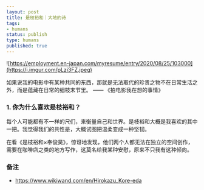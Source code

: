 ```yaml
--- 
layout: post
title: 是枝裕和｜大地的诗
tags: 
- humans
status: publish
type: humans
published: true
---
```


![https://employment.en-japan.com/myresume/entry/2020/08/25/103000](https://i.imgur.com/pLzi3FZ.jpeg)

如果说我的电影中有某种共同的东西，那就是无法取代的珍贵之物不在日常生活之外，而是蕴藏在日常的细枝末节里。 —— 《拍电影我在想的事情》

### 1. 你为什么喜欢是枝裕和？

每个人可能都有不一样的尺们，来衡量自己和世界。是枝裕和大概是我喜欢的其中一把。我觉得我们的共性是，大概试图把温柔变成一种坚韧。

在看《是枝裕和×奉俊昊》，惊讶地发现，他们两个人都无法在独立的空间创作，需要在咖啡店之类的地方写作，这莫名给我某种安慰，原来不只我有这种倾向。



### 备注


- https://www.wikiwand.com/en/Hirokazu_Kore-eda


